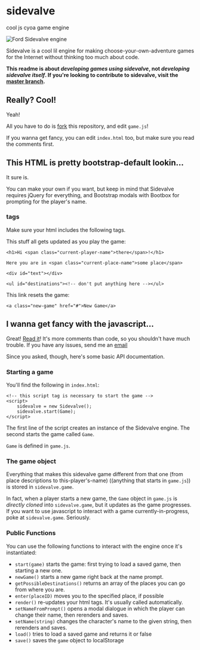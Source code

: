 # sidevalve

cool js cyoa game engine

![Ford Sidevalve engine](http://i.imgur.com/sU1oAdw.jpg)

Sidevalve is a cool lil engine for making choose-your-own-adventure games for the Internet without thinking too much about code.

**This readme is about *developing games using sidevalve*, not *developing sidevalve itself*. If you're looking to contribute to sidevalve, visit the [master branch](https://github.com/sidevalve/sidevalve/tree/master).**

## Really? Cool!

Yeah!

All you have to do is [fork](//github.com/amonks/sidevalve/tree/gh-pages#fork-destination-box) this repository, and edit `game.js`!

If you wanna get fancy, you can edit `index.html` too, but make sure you read the comments first.

## This HTML is pretty bootstrap-default lookin...

It sure is.

You can make your own if you want, but keep in mind that Sidevalve requires jQuery for everything, and Bootstrap modals with Bootbox for prompting for the player's name.

### tags

Make sure your html includes the following tags.

This stuff all gets updated as you play the game:

    <h1>Hi <span class="current-player-name">there</span>!</h1>

    Here you are in <span class="current-place-name">some place</span>

    <div id="text"></div>

    <ul id="destinations"><!-- don't put anything here --></ul>

This link resets the game:

    <a class="new-game" href="#">New Game</a>

## I wanna get fancy with the javascript...

Great! [Read it](https://github.com/amonks/sidevalve/blob/gh-pages/sidevalve.js)! It's more comments than code, so you shouldn't have much trouble. If you have any issues, send me an [email](mailto:a@monks.co)

Since you asked, though, here's some basic API documentation.

### Starting a game

You'll find the following in `index.html`:

    <!-- this script tag is necessary to start the game -->
    <script>
        sidevalve = new Sidevalve();
        sidevalve.start(Game);
    </script>

The first line of the script creates an instance of the Sidevalve engine. The second starts the game called `Game`.

`Game` is defined in `game.js`.

### The game object

Everything that makes this sidevalve game different from that one (from place descriptions to this-player's-name) ((anything that starts in `game.js`)) is stored in `sidevalve.game`.

In fact, when a player starts a new game, the `Game` object in `game.js` is *directly cloned* into `sidevalve.game`, but it updates as the game progresses. If you want to use javascript to interact with a game currently-in-progress, poke at `sidevalve.game`. Seriously.

### Public Functions

You can use the following functions to interact with the engine once it's instantiated:

*   `start(game)` starts the game: first trying to load a saved game, then starting a new one.
*   `newGame()` starts a new game right back at the name prompt.
*   `getPossibleDestinations()` returns an array of the places you can go from where you are.
*   `enter(placeID)` moves you to the specified place, if possible
*   `render()` re-updates your html tags. It's usually called automatically.
*   `setNameFromPrompt()` opens a modal dialogue in which the player can change their name, then rerenders and saves.
*   `setName(string)` changes the character's name to the given string, then rerenders and saves.
*   `load()` tries to load a saved game and returns it or false
*   `save()` saves the `game` object to localStorage
